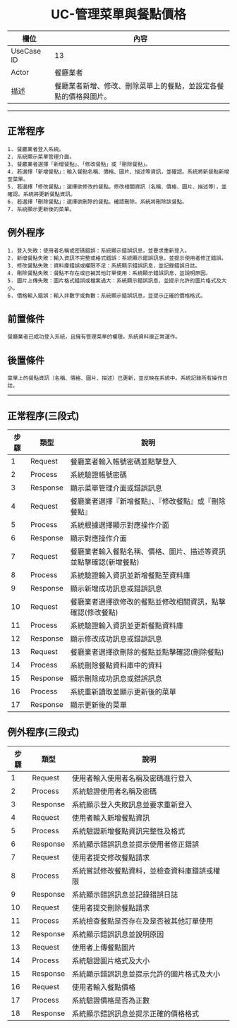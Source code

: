 <h1 align='center'>UC-管理菜單與餐點價格</h1>

| 欄位         | 內容 |
|--------------|------|
| UseCase ID   | 13 |
| Actor        | 餐廳業者 |
| 描述         | 餐廳業者新增、修改、刪除菜單上的餐點，並設定各餐點的價格與圖片。 |

---

## 正常程序
```text
1. 餐廳業者登入系統。
2. 系統顯示菜單管理介面。
3. 餐廳業者選擇「新增餐點」、「修改餐點」或「刪除餐點」。
4. 若選擇「新增餐點」：輸入餐點名稱、價格、圖片、描述等資訊，並確認。系統將新餐點新增至菜單。
5. 若選擇「修改餐點」：選擇欲修改的餐點，修改相關資訊（名稱、價格、圖片、描述等），並確認。系統將更新餐點資訊。
6. 若選擇「刪除餐點」：選擇欲刪除的餐點，確認刪除。系統將刪除該餐點。
7. 系統顯示更新後的菜單。
```

## 例外程序
```text
1. 登入失敗：使用者名稱或密碼錯誤：系統顯示錯誤訊息，並要求重新登入。
2. 新增餐點失敗：輸入資訊不完整或格式錯誤：系統顯示錯誤訊息，並提示使用者修正錯誤。
3. 修改餐點失敗：資料庫錯誤或權限不足：系統顯示錯誤訊息，並記錄錯誤日誌。
4. 刪除餐點失敗：餐點不存在或已被其他訂單使用：系統顯示錯誤訊息，並說明原因。
5. 圖片上傳失敗：圖片格式錯誤或檔案過大：系統顯示錯誤訊息，並提示允許的圖片格式及大小。
6. 價格輸入錯誤：輸入非數字或負數：系統顯示錯誤訊息，並提示正確的價格格式。
```

## 前置條件
```text
餐廳業者已成功登入系統，且擁有管理菜單的權限。系統資料庫正常運作。

```

## 後置條件
```text
菜單上的餐點資訊（名稱、價格、圖片、描述）已更新，並反映在系統中。系統記錄所有操作日誌。

```

---

## 正常程序(三段式)
| 步驟 | 類型 | 說明 |
|------|------|------|
| 1 | Request | 餐廳業者輸入帳號密碼並點擊登入 |
| 2 | Process | 系統驗證帳號密碼 |
| 3 | Response | 顯示菜單管理介面或錯誤訊息 |
| 4 | Request | 餐廳業者選擇『新增餐點』、『修改餐點』或『刪除餐點』 |
| 5 | Process | 系統根據選擇顯示對應操作介面 |
| 6 | Response | 顯示對應操作介面 |
| 7 | Request | 餐廳業者輸入餐點名稱、價格、圖片、描述等資訊並點擊確認(新增餐點) |
| 8 | Process | 系統驗證輸入資訊並新增餐點至資料庫 |
| 9 | Response | 顯示新增成功訊息或錯誤訊息 |
| 10 | Request | 餐廳業者選擇欲修改的餐點並修改相關資訊，點擊確認(修改餐點) |
| 11 | Process | 系統驗證輸入資訊並更新餐點資料庫 |
| 12 | Response | 顯示修改成功訊息或錯誤訊息 |
| 13 | Request | 餐廳業者選擇欲刪除的餐點並點擊確認(刪除餐點) |
| 14 | Process | 系統刪除餐點資料庫中的資料 |
| 15 | Response | 顯示刪除成功訊息或錯誤訊息 |
| 16 | Process | 系統重新讀取並顯示更新後的菜單 |
| 17 | Response | 顯示更新後的菜單 |

## 例外程序(三段式)
| 步驟 | 類型 | 說明 |
|------|------|------|
| 1 | Request | 使用者輸入使用者名稱及密碼進行登入 |
| 2 | Process | 系統驗證使用者名稱及密碼 |
| 3 | Response | 系統顯示登入失敗訊息並要求重新登入 |
| 4 | Request | 使用者輸入新增餐點資訊 |
| 5 | Process | 系統驗證新增餐點資訊完整性及格式 |
| 6 | Response | 系統顯示錯誤訊息並提示使用者修正錯誤 |
| 7 | Request | 使用者提交修改餐點請求 |
| 8 | Process | 系統嘗試修改餐點資料，並檢查資料庫錯誤或權限 |
| 9 | Response | 系統顯示錯誤訊息並記錄錯誤日誌 |
| 10 | Request | 使用者提交刪除餐點請求 |
| 11 | Process | 系統檢查餐點是否存在及是否被其他訂單使用 |
| 12 | Response | 系統顯示錯誤訊息並說明原因 |
| 13 | Request | 使用者上傳餐點圖片 |
| 14 | Process | 系統驗證圖片格式及大小 |
| 15 | Response | 系統顯示錯誤訊息並提示允許的圖片格式及大小 |
| 16 | Request | 使用者輸入餐點價格 |
| 17 | Process | 系統驗證價格是否為正數 |
| 18 | Response | 系統顯示錯誤訊息並提示正確的價格格式 |

